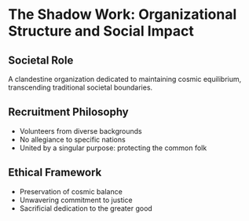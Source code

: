 # The Shadow Work: Organizational Structure and Social Impact

## Societal Role
A clandestine organization dedicated to maintaining cosmic equilibrium, transcending traditional societal boundaries.

## Recruitment Philosophy
- Volunteers from diverse backgrounds
- No allegiance to specific nations
- United by a singular purpose: protecting the common folk

## Ethical Framework
- Preservation of cosmic balance
- Unwavering commitment to justice
- Sacrificial dedication to the greater good